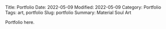 Title: Portfolio
Date: 2022-05-09
Modified: 2022-05-09
Category: Portfolio
Tags: art, portfolio
Slug: portfolio
Summary: Material Soul Art

Portfolio here.
